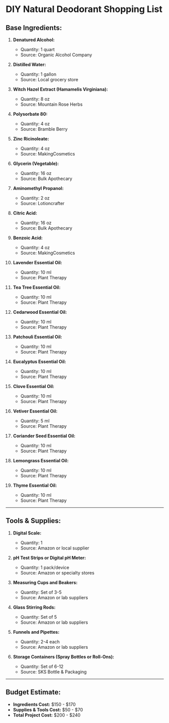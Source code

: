 
# DIY Natural Deodorant Shopping List

## **Base Ingredients:**

1. **Denatured Alcohol:**
   - Quantity: 1 quart
   - Source: Organic Alcohol Company

2. **Distilled Water:**
   - Quantity: 1 gallon
   - Source: Local grocery store

3. **Witch Hazel Extract (Hamamelis Virginiana):**
   - Quantity: 8 oz
   - Source: Mountain Rose Herbs

4. **Polysorbate 80:**
   - Quantity: 4 oz
   - Source: Bramble Berry

5. **Zinc Ricinoleate:**
   - Quantity: 4 oz
   - Source: MakingCosmetics

6. **Glycerin (Vegetable):**
   - Quantity: 16 oz
   - Source: Bulk Apothecary

7. **Aminomethyl Propanol:**
   - Quantity: 2 oz
   - Source: Lotioncrafter

8. **Citric Acid:**
   - Quantity: 16 oz
   - Source: Bulk Apothecary

9. **Benzoic Acid:**
   - Quantity: 4 oz
   - Source: MakingCosmetics



1. **Lavender Essential Oil:**
   - Quantity: 10 ml
   - Source: Plant Therapy

2. **Tea Tree Essential Oil:**
   - Quantity: 10 ml
   - Source: Plant Therapy

3. **Cedarwood Essential Oil:**
   - Quantity: 10 ml
   - Source: Plant Therapy

4. **Patchouli Essential Oil:**
   - Quantity: 10 ml
   - Source: Plant Therapy

5. **Eucalyptus Essential Oil:**
   - Quantity: 10 ml
   - Source: Plant Therapy

6. **Clove Essential Oil:**
   - Quantity: 10 ml
   - Source: Plant Therapy

7. **Vetiver Essential Oil:**
   - Quantity: 5 ml
   - Source: Plant Therapy

8. **Coriander Seed Essential Oil:**
   - Quantity: 10 ml
   - Source: Plant Therapy

9. **Lemongrass Essential Oil:**
   - Quantity: 10 ml
   - Source: Plant Therapy

10. **Thyme Essential Oil:**
    - Quantity: 10 ml
    - Source: Plant Therapy

---

## **Tools & Supplies:**

1. **Digital Scale:**
   - Quantity: 1
   - Source: Amazon or local supplier

2. **pH Test Strips or Digital pH Meter:**
   - Quantity: 1 pack/device
   - Source: Amazon or specialty stores

3. **Measuring Cups and Beakers:**
   - Quantity: Set of 3-5
   - Source: Amazon or lab suppliers

4. **Glass Stirring Rods:**
   - Quantity: Set of 5
   - Source: Amazon or lab suppliers

5. **Funnels and Pipettes:**
   - Quantity: 2-4 each
   - Source: Amazon or lab suppliers

6. **Storage Containers (Spray Bottles or Roll-Ons):**
   - Quantity: Set of 6-12
   - Source: SKS Bottle & Packaging

---

## **Budget Estimate:**

- **Ingredients Cost:** $150 - $170
- **Supplies & Tools Cost:** $50 - $70
- **Total Project Cost:** $200 - $240


